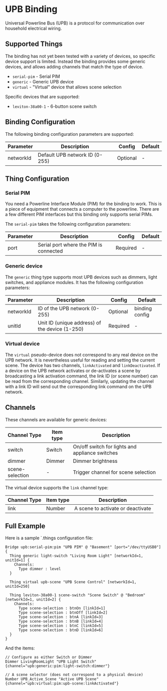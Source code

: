 # UPB Binding

Universal Powerline Bus (UPB) is a protocol for communication over household electrical wiring.

## Supported Things

The binding has not yet been tested with a variety of devices, so specific device support is limited.
Instead the binding provides some generic devices, and allows adding channels that match the type of device.

* `serial-pim` - Serial PIM
* `generic` - Generic UPB device
* `virtual` - "Virtual" device that allows scene selection

Specific devices that are supported:

 * `leviton-38a00-1` - 6-button scene switch

## Binding Configuration

The following binding configuration parameters are supported:

| Parameter                | Description                                    | Config   | Default |
| ------------------------ | ---------------------------------------------- |--------- | ------- |
| networkId                | Default UPB network ID (0-255)                 | Optional | -       |

## Thing Configuration

### Serial PIM

You need a Powerline Interface Module (PIM) for the binding to work.
This is a piece of equipment that connects a computer to the powerline.
There are a few different PIM interfaces but this binding only supports serial PIMs.

The `serial-pim` takes the following configuration parameters:

| Parameter                | Description                                    | Config   | Default |
| ------------------------ | ---------------------------------------------- |--------- | ------- |
| port                     | Serial port where the PIM is connected         | Required | -       |

### Generic device

The `generic` thing type supports most UPB devices such as dimmers, light switches,
and appliance modules. It has the following configuration parameters:

| Parameter                | Description                                    | Config   | Default        |
| ------------------------ | ---------------------------------------------- |--------- | -------------- |
| networkId                | ID of the UPB network (0-255)                  | Optional | binding config |
| unitId                   | Unit ID (unique address) of the device (1-250) | Required | -              |

### Virtual device

The `virtual` pseudo-device does not correspond to any real device on the UPB network.
It is nevertheless useful for reading and setting the current scene.
The device has two channels, `linkActivated` and `linkDeactivated`.
If a device on the UPB network activates or de-activates a scene by broadcasting a link
activation command, the link ID (or scene number) can be read from
the corresponding channel.
Similarly, updating the channel with a link ID will send out the
corresponding link command on the UPB network.

## Channels


These channels are available for generic devices:

| Channel Type    | Item type | Description                                     |
| --------------- | --------- | ----------------------------------------------- |
| switch          | Switch    | On/off switch for lights and appliance switches |
| dimmer          | Dimmer    | Dimmer brightness                               |
| scene-selection | -         | Trigger channel for scene selection             |

The virtual device supports the `link` channel type:

| Channel Type | Item type | Description                            |
| ------------ | --------- | -------------------------------------- |
| link         | Number    | A scene to activate or deactivate      |

## Full Example

Here is a sample `.things configuration file:

```
Bridge upb:serial-pim:pim "UPB PIM" @ "Basement" [port="/dev/ttyUSB0"] {
  Thing generic light-switch "Living Room Light" [networkId=1, unitId=1] {
    Channels:
      Type dimmer : level
  }

  Thing virtual upb-scene "UPB Scene Control" [networkId=1, unitId=250]

  Thing leviton-38a00-1 scene-switch "Scene Switch" @ "Bedroom" [networkId=1, unitId=2] {
    Channels:
      Type scene-selection : btnOn [linkId=1]
      Type scene-selection : btnOff [linkId=2]
      Type scene-selection : btnA [linkId=3]
      Type scene-selection : btnB [linkId=4]
      Type scene-selection : btnC [linkId=5]
      Type scene-selection : btnD [linkId=6]
  }
}

```

And the items:

```
// Configure as either Switch or Dimmer
Dimmer LivingRoomLight "UPB Light Switch" {channel="upb:generic:pim:light-switch:dimmer"}

// A scene selector (does not correspond to a physical device)
Number UPB_Active_Scene "Active UPB Scene" {channel="upb:virtual:pim:upb-scene:linkActivated"}
```
